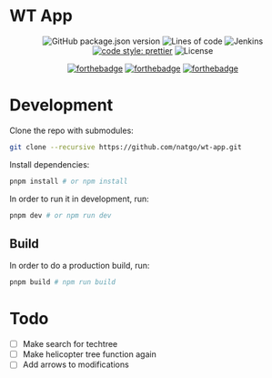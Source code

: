 # WT App

<p align="center">
  <img alt="GitHub package.json version" src="https://img.shields.io/github/package-json/v/natgo/wt-app">
  <img alt="Lines of code" src="https://tokei.rs/b1/github.com/natgo/wt-app?style=flat">
  <img alt="Jenkins" src="https://img.shields.io/jenkins/build?jobUrl=https%3A%2F%2Fci.natgo.xyz%2Fjob%2Fwt-app%2Fjob%2Fmain%2F">
  <a href="https://github.com/prettier/prettier"><img alt="code style: prettier" src="https://img.shields.io/badge/code_style-prettier-ff69b4.svg"></a>
  <img alt="License" src="https://img.shields.io/github/license/natgo/wt-app">
</p>

<p align="center">
  <a href="https://forthebadge.com/"><img src="https://forthebadge.com/images/badges/made-with-typescript.svg" alt="forthebadge"/></a>
  <a href="https://forthebadge.com/"><img src="https://forthebadge.com/images/badges/open-source.svg" alt="forthebadge"/></a>
  <a href="https://forthebadge.com/"><img src="https://forthebadge.com/images/badges/contains-technical-debt.svg" alt="forthebadge"/></a>
</p>

# Development

Clone the repo with submodules:

```bash
git clone --recursive https://github.com/natgo/wt-app.git
```

Install dependencies:

```bash
pnpm install # or npm install
```

In order to run it in development, run:

```bash
pnpm dev # or npm run dev
```

## Build

In order to do a production build, run:

```bash
pnpm build # npm run build
```

# Todo

- [ ] Make search for techtree
- [ ] Make helicopter tree function again
- [ ] Add arrows to modifications
